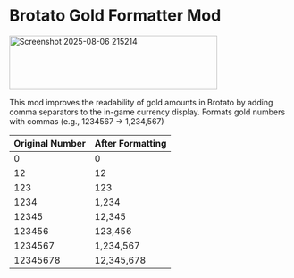 # Brotato Gold Formatter Mod
<img width="372" height="97" alt="Screenshot 2025-08-06 215214" src="https://github.com/user-attachments/assets/adb80108-7a8e-4cea-b7b0-79807d07cc7e" />

This mod improves the readability of gold amounts in Brotato by adding comma separators to the in-game currency display. Formats gold numbers with commas (e.g., 1234567 → 1,234,567)

| Original Number | After Formatting  |
|-----------------|-------------------|
| 0               | 0                 |
| 12              | 12                |
| 123             | 123               |
| 1234            | 1,234             |
| 12345           | 12,345            |
| 123456          | 123,456           |
| 1234567         | 1,234,567         |
| 12345678        | 12,345,678        |


